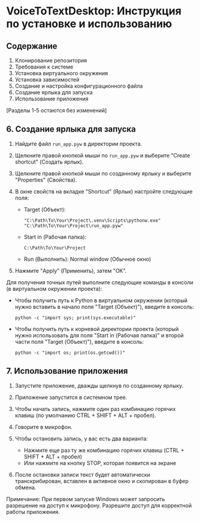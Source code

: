 # VoiceToTextDesktop: Инструкция по установке и использованию

## Содержание
1. Клонирование репозитория
2. Требования к системе
3. Установка виртуального окружения
4. Установка зависимостей
5. Создание и настройка конфигурационного файла
6. Создание ярлыка для запуска
7. Использование приложения

[Разделы 1-5 остаются без изменений]

## 6. Создание ярлыка для запуска

1. Найдите файл `run_app.pyw` в директории проекта.

2. Щелкните правой кнопкой мыши по `run_app.pyw` и выберите "Create shortcut" (Создать ярлык).

3. Щелкните правой кнопкой мыши по созданному ярлыку и выберите "Properties" (Свойства).

4. В окне свойств на вкладке "Shortcut" (Ярлык) настройте следующие поля:
   - Target (Объект):
     ```
     "C:\Path\To\Your\Project\.venv\Scripts\pythonw.exe" "C:\Path\To\Your\Project\run_app.pyw"
     ```
   - Start in (Рабочая папка):
     ```
     C:\Path\To\Your\Project
     ```
   - Run (Выполнить): Normal window (Обычное окно)

5. Нажмите "Apply" (Применить), затем "OK".

Для получения точных путей выполните следующие команды в консоли (в виртуальном окружении проекта):

- Чтобы получить путь к Python в виртуальном окружении (который нужно вставить в начало поля "Target (Объект)"), введите в консоль:
  ```
  python -c "import sys; print(sys.executable)"
  ```

- Чтобы получить путь к корневой директории проекта (который нужно использовать для поля "Start in (Рабочая папка)" и второй части поля "Target (Объект)"), введите в консоль:
  ```
  python -c "import os; print(os.getcwd())"
  ```

## 7. Использование приложения

1. Запустите приложение, дважды щелкнув по созданному ярлыку.

2. Приложение запустится в системном трее.

3. Чтобы начать запись, нажмите один раз комбинацию горячих клавиш (по умолчанию CTRL + SHIFT + ALT + пробел).

4. Говорите в микрофон.

5. Чтобы остановить запись, у вас есть два варианта:
   - Нажмите еще раз ту же комбинацию горячих клавиш (CTRL + SHIFT + ALT + пробел)
   - Или нажмите на кнопку STOP, которая появится на экране

6. После остановки записи текст будет автоматически транскрибирован, вставлен в активное окно и скопирован в буфер обмена.

Примечание: При первом запуске Windows может запросить разрешение на доступ к микрофону. Разрешите доступ для корректной работы приложения.